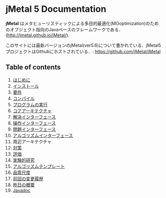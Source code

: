 # jMetal 5 Documentation

**jMetal** はメタヒューリスティックによる多目的最適化(MOoptimization)のためのオブジェクト指向のJavaベースのフレームワークである．
(http://jmetal.github.io/jMetal/).

このサイトには最新バージョンのjMetal(ver5.6)について書かれている．jMetal5プロジェクトはGithubにホストされている．: https://github.com/jMetal/jMetal

## Table of contents
1. [はじめに](introduction.md)
2. [インストール](installation.md)
  1. [要件](requirements.md)
  2. [コンパイル](compiling.md)
  3. [プログラムの実行](running.md)
3. [コアアーキテクチャ](architecture.md)
 1. [解決インターフェース](solution.md)
 2. [操作インターフェース](operator.md)
 3. [問題インターフェース](problem.md)
 4. [アルゴリズムインターフェース](algorithm.md)
4. 周辺アーキテクチャ
 1. [対策](measures.md)
 2. [評価](evaluators.md)
 3. [実験的研究](experimentalStudies.md)
5. [アルゴリズムテンプレート](algorithmTemplates.md)
6. [品質尺度](qualityIndicators.md)
7. [前回の変更履歴](changelog.md)
8. [昨日の概要](features.md)
9. [Javadoc](http://jmetal.github.io/jMetal/apidocs/index.html)
